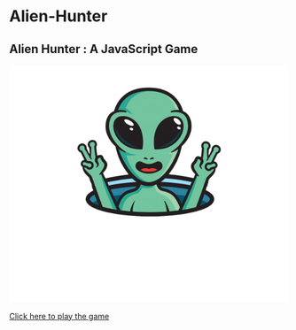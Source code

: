 # Alien-Hunter

## Alien Hunter : A JavaScript Game
![alien](assets/images/Alien.png)

[Click here to play the game](https://4nmolchaudhary.github.io/Alien-Hunter/)
